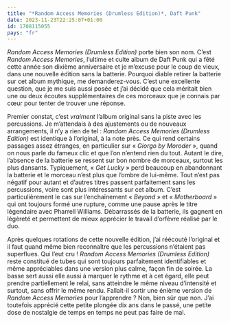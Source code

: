 ```yaml
---
title: "*Random Access Memories (Drumless Edition)*, Daft Punk"
date: 2023-11-23T22:25:07+01:00
id: 1708115055 
pays: "fr"
---
```


*Random Access Memories (Drumless Edition)* porte bien son nom. C’est *Random Access Memories*, l’ultime et culte album de Daft Punk qui a fêté cette année son dixième anniversaire et je m’excuse pour le coup de vieux, dans une nouvelle édition sans la batterie. Pourquoi diable retirer la batterie sur cet album mythique, me demanderez-vous. C’est une excellente question, que je me suis aussi posée et j’ai décidé que cela méritait bien une ou deux écoutes supplémentaires de ces morceaux que je connais par cœur pour tenter de trouver une réponse. 

Premier constat, c’est *vraiment* l’album original sans la piste avec les percussions. Je m’attendais à des ajustements ou de nouveaux arrangements, il n’y a rien de tel : *Random Access Memories (Drumless Edition)* est identique à l’original, à la note près. Ce qui rend certains passages assez étranges, en particulier sur « *Giorgo by Moroder* », quand on nous parle du fameux clic et que l’on n’entend rien du tout. Autant le dire, l’absence de la batterie se ressent sur bon nombre de morceaux, surtout les plus dansants. Typiquement, « *Get Lucky* » perd beaucoup en abandonnant la batterie et le morceau n’est plus que l’ombre de lui-même. Tout n’est pas négatif pour autant et d’autres titres passent parfaitement sans les percussions, voire sont plus intéressants sur cet album. C’est particulièrement le cas sur l’enchaînement « *Beyond* » et « *Motherboard* » qui ont toujours formé une rupture, comme une pause après le titre légendaire avec Pharrell Williams. Débarrassés de la batterie, ils gagnent en légèreté et permettent de mieux apprécier le travail d’orfèvre réalisé par le duo. 

Après quelques rotations de cette nouvelle édition, j’ai réécouté l’original et il faut quand même bien reconnaître que les percussions n’étaient pas superflues. Qui l’eut cru ! *Random Access Memories (Drumless Edition)* reste constitué de tubes qui sont toujours parfaitement identifiables et même appréciables dans une version plus calme, façon fin de soirée. La basse sert aussi elle aussi à marquer le rythme et à cet égard, elle peut prendre partiellement le relai, sans atteindre le même niveau d’intensité et surtout, sans offrir le même rendu. Fallait-il sortir une énième version de *Random Access Memories* pour l’apprendre ? Non, bien sûr que non. J’ai toutefois apprécié cette petite plongée dix ans dans le passé, une petite dose de nostalgie de temps en temps ne peut pas faire de mal.


